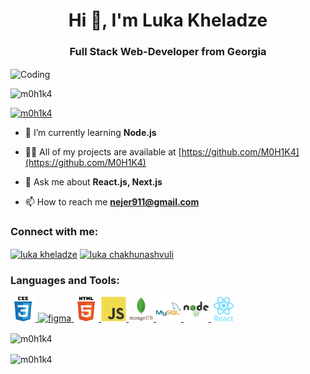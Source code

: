 <h1 align="center">Hi 👋, I'm Luka Kheladze</h1>
<h3 align="center">Full Stack Web-Developer from Georgia</h3>

<img align="center" alt="Coding" width="200" src= "https://i.pinimg.com/originals/16/fe/7e/16fe7e7fb6eebb3087b6dc418748ee56.gif"/>
<p align="left"> <img src="https://komarev.com/ghpvc/?username=m0h1k4&label=Profile%20views&color=0e75b6&style=flat" alt="m0h1k4" /> </p>

<p align="left"> <a href="https://github.com/ryo-ma/github-profile-trophy"><img src="https://github-profile-trophy.vercel.app/?username=m0h1k4" alt="m0h1k4" /></a> </p>

- 🌱 I’m currently learning **Node.js**

- 👨‍💻 All of my projects are available at [https://github.com/M0H1K4](https://github.com/M0H1K4)

- 💬 Ask me about **React.js, Next.js**

- 📫 How to reach me **nejer911@gmail.com**

<h3 align="left">Connect with me:</h3>
<p align="left">
<a href="https://linkedin.com/in/luka kheladze" target="blank"><img align="center" src="https://raw.githubusercontent.com/rahuldkjain/github-profile-readme-generator/master/src/images/icons/Social/linked-in-alt.svg" alt="luka kheladze" height="30" width="40" /></a>
<a href="https://fb.com/luka chakhunashvuli" target="blank"><img align="center" src="https://raw.githubusercontent.com/rahuldkjain/github-profile-readme-generator/master/src/images/icons/Social/facebook.svg" alt="luka chakhunashvuli" height="30" width="40" /></a>
</p>

<h3 align="left">Languages and Tools:</h3>
<p align="left"> <a href="https://www.w3schools.com/css/" target="_blank" rel="noreferrer"> <img src="https://raw.githubusercontent.com/devicons/devicon/master/icons/css3/css3-original-wordmark.svg" alt="css3" width="40" height="40"/> </a> <a href="https://www.figma.com/" target="_blank" rel="noreferrer"> <img src="https://www.vectorlogo.zone/logos/figma/figma-icon.svg" alt="figma" width="40" height="40"/> </a> <a href="https://www.w3.org/html/" target="_blank" rel="noreferrer"> <img src="https://raw.githubusercontent.com/devicons/devicon/master/icons/html5/html5-original-wordmark.svg" alt="html5" width="40" height="40"/> </a> <a href="https://developer.mozilla.org/en-US/docs/Web/JavaScript" target="_blank" rel="noreferrer"> <img src="https://raw.githubusercontent.com/devicons/devicon/master/icons/javascript/javascript-original.svg" alt="javascript" width="40" height="40"/> </a> <a href="https://www.mongodb.com/" target="_blank" rel="noreferrer"> <img src="https://raw.githubusercontent.com/devicons/devicon/master/icons/mongodb/mongodb-original-wordmark.svg" alt="mongodb" width="40" height="40"/> </a> <a href="https://www.mysql.com/" target="_blank" rel="noreferrer"> <img src="https://raw.githubusercontent.com/devicons/devicon/master/icons/mysql/mysql-original-wordmark.svg" alt="mysql" width="40" height="40"/> </a> <a href="https://nodejs.org" target="_blank" rel="noreferrer"> <img src="https://raw.githubusercontent.com/devicons/devicon/master/icons/nodejs/nodejs-original-wordmark.svg" alt="nodejs" width="40" height="40"/> </a> <a href="https://reactjs.org/" target="_blank" rel="noreferrer"> <img src="https://raw.githubusercontent.com/devicons/devicon/master/icons/react/react-original-wordmark.svg" alt="react" width="40" height="40"/> </a> </p>

<p><img align="center" src="https://github-readme-stats.vercel.app/api/top-langs?username=m0h1k4&show_icons=true&locale=en&layout=compact" alt="m0h1k4" /></p>

<p><img align="center" src="https://github-readme-streak-stats.herokuapp.com/?user=m0h1k4&" alt="m0h1k4" /></p>
